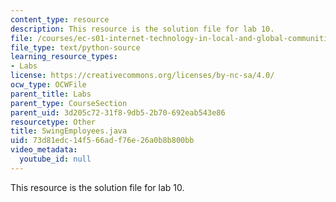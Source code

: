 ```yaml
---
content_type: resource
description: This resource is the solution file for lab 10.
file: /courses/ec-s01-internet-technology-in-local-and-global-communities-spring-2005-summer-2005/73d81edc14f566adf76e26a0b8b800bb_SwingEmployees.java
file_type: text/python-source
learning_resource_types:
- Labs
license: https://creativecommons.org/licenses/by-nc-sa/4.0/
ocw_type: OCWFile
parent_title: Labs
parent_type: CourseSection
parent_uid: 3d205c72-31f8-9db5-2b70-692eab543e86
resourcetype: Other
title: SwingEmployees.java
uid: 73d81edc-14f5-66ad-f76e-26a0b8b800bb
video_metadata:
  youtube_id: null
---
```

This resource is the solution file for lab 10.